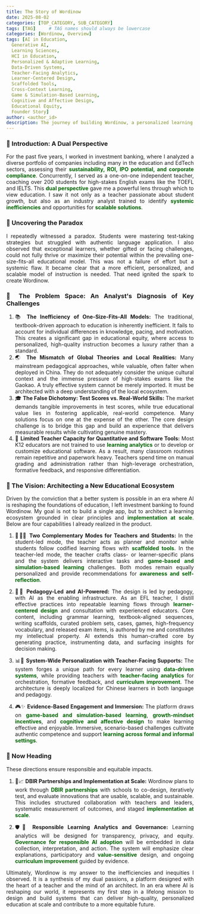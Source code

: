 ```yaml
---
title: The Story of Wordinow
date: 2025-08-02
categories: [TOP_CATEGORY, SUB_CATEGORY]
tags: [TAG]     # TAG names should always be lowercase
categories: [Wordinow, Overview]
tags: [AI in Education,
  Generative AI,
  Learning Sciences,
  HCI in Education,
  Personalized & Adaptive Learning,
  Data-Driven Systems,
  Teacher-Facing Analytics,
  Learner-Centered Design,
  Scaffolded Tools,
  Cross-Context Learning,
  Game & Simulation-Based Learning,
  Cognitive and Affective Design,
  Educational Equity, 
  Founder Story]
author: <author_id>        
description: The journey of building Wordinow, a personalized learning platform designed to bridge the educational divide and bring quality education to all.
---
```

<div style="text-align: justify;">

<h3>🌱 Introduction: A Dual Perspective</h3>
<p>For the past five years, I worked in investment banking, where I analyzed a diverse portfolio of companies including many in the education and EdTech sectors, assessing their <strong style="color:#006400;">sustainability, ROI, IPO potential, and corporate compliance</strong>. Concurrently, I served as a one-on-one independent teacher, coaching over 200 students for high-stakes English exams like the TOEFL and IELTS. This <strong style="color:#006400;">dual perspective</strong> gave me a powerful lens through which to view education. I saw it not only as a teacher passionate about student growth, but also as an industry analyst trained to identify <strong style="color:#006400;">systemic inefficiencies</strong> and opportunities for <strong style="color:#006400;">scalable solutions</strong>.</p>

<h3>🧩 Uncovering the Paradox</h3>
<p>I repeatedly witnessed a paradox. Students were mastering test-taking strategies but struggled with authentic language application. I also observed that exceptional learners, whether gifted or facing challenges, could not fully thrive or maximize their potential within the prevailing one-size-fits-all educational model. This was not a failure of effort but a systemic flaw. It became clear that a more efficient, personalized, and scalable model of instruction is needed. That need ignited the spark to create Wordinow.</p>

<h3>🧭 The Problem Space: An Analyst's Diagnosis of Key Challenges</h3>
<ol>
  <li>📚 <strong>The Inefficiency of One-Size-Fits-All Models:</strong> The traditional, textbook-driven approach to education is inherently inefficient. It fails to account for individual differences in knowledge, pacing, and motivation. This creates a significant gap in educational equity, where access to personalized, high-quality instruction becomes a luxury rather than a standard.</li>
  <li>🌏 <strong>The Mismatch of Global Theories and Local Realities:</strong> Many mainstream pedagogical approaches, while valuable, often falter when deployed in China. They do not adequately consider the unique cultural context and the immense pressure of high-stakes exams like the Gaokao. A truly effective system cannot be merely imported. It must be architected with a deep understanding of the local ecosystem.</li>
  <li>🎓 <strong>The False Dichotomy: Test Scores vs. Real-World Skills:</strong> The market demands tangible improvements in test scores, while true educational value lies in fostering applicable, real-world competence. Many solutions focus on one at the expense of the other. The core design challenge is to bridge this gap and build an experience that delivers measurable results while cultivating genuine mastery.</li>
  <li>🧮 <strong>Limited Teacher Capacity for Quantitative and Software Tools:</strong> Most K12 educators are not trained to use <strong style="color:#006400;">learning analytics</strong> or to develop or customize educational software. As a result, many classroom routines remain repetitive and paperwork heavy. Teachers spend time on manual grading and administration rather than high-leverage orchestration, formative feedback, and responsive differentiation.</li>
</ol>

<h3>🚀 The Vision: Architecting a New Educational Ecosystem</h3>
<p>Driven by the conviction that a better system is possible in an era where AI is reshaping the foundations of education, I left investment banking to found Wordinow. My goal is not to build a single app, but to architect a learning ecosystem grounded in clear principles and <strong style="color:#006400;">implementation at scale</strong>. Below are four capabilities I already realized in the product.</p>

<ol>
  <li>
    <p>🔁👩‍🏫 <strong>Two Complementary Modes for Teachers and Students:</strong> In the student-led mode, the teacher acts as planner and monitor while students follow codified learning flows with <strong style="color:#006400;">scaffolded tools</strong>. In the teacher-led mode, the teacher crafts class- or learner-specific plans and the system delivers interactive tasks and <strong style="color:#006400;">game-based and simulation-based learning</strong> challenges. Both modes remain equally personalized and provide recommendations for <strong style="color:#006400;">awareness and self-reflection</strong>.</p>
  </li>

  <li>
    <p>🧠🤖 <strong>Pedagogy-Led and AI-Powered:</strong> The design is led by pedagogy, with AI as the enabling infrastructure. As an EFL teacher, I distill effective practices into repeatable learning flows through <strong style="color:#006400;">learner-centered design</strong> and consultation with experienced educators. Core content, including grammar learning, textbook-aligned sequences, writing scaffolds, curated problem sets, cases, games, high-frequency vocabulary, and released exam items, is authored by me and constitutes my intellectual property. AI extends this human-crafted core by generating practice, instrumenting data, and surfacing insights for decision making.</p>
  </li>

  <li>
    <p>📊🧭 <strong>System-Wide Personalization with Teacher-Facing Supports:</strong> The system forges a unique path for every learner using <strong style="color:#006400;">data-driven systems</strong>, while providing teachers with <strong style="color:#006400;">teacher-facing analytics</strong> for orchestration, formative feedback, and <strong style="color:#006400;">curriculum improvement</strong>. The architecture is deeply localized for Chinese learners in both language and pedagogy.</p>
  </li>

  <li>
    <p>🎮✨ <strong>Evidence-Based Engagement and Immersion:</strong> The platform draws on <strong style="color:#006400;">game-based and simulation-based learning</strong>, <strong style="color:#006400;">growth-mindset incentives</strong>, and <strong style="color:#006400;">cognitive and affective design</strong> to make learning effective and enjoyable. Immersive, scenario-based challenges cultivate authentic competence and support <strong style="color:#006400;">learning across formal and informal settings</strong>.</p>
  </li>
</ol>

<h3>🔭 Now Heading</h3>
<p>These directions ensure responsible and equitable impacts.</p>

<ol>
  <li>
    <p>🤝📈 <strong>DBIR Partnerships and Implementation at Scale:</strong> Wordinow plans to work through <strong style="color:#006400;">DBIR partnerships</strong> with schools to co-design, iteratively test, and evaluate innovations that are usable, scalable, and sustainable. This includes structured collaboration with teachers and leaders, systematic measurement of outcomes, and staged <strong style="color:#006400;">implementation at scale</strong>.</p>
  </li>

  <li>
    <p>🛡️🔎 <strong>Responsible Learning Analytics and Governance:</strong> Learning analytics will be designed for transparency, privacy, and equity. <strong style="color:#006400;">Governance for responsible AI adoption</strong> will be embedded in data collection, interpretation, and action. The system will emphasize clear explanations, participatory and <strong style="color:#006400;">value-sensitive</strong> design, and ongoing <strong style="color:#006400;">curriculum improvement</strong> guided by evidence.</p>
  </li>
</ol>

<p>Ultimately, Wordinow is my answer to the inefficiencies and inequities I observed. It is a synthesis of my dual passions, a platform designed with the heart of a teacher and the mind of an architect. In an era where AI is reshaping our world, it represents my first step in a lifelong mission to design and build systems that can deliver high-quality, personalized education at scale and contribute to a more equitable future.</p>

</div>


